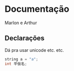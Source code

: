 # Documentação

Marlon e Arthur

## Declarações

Dá pra usar unicode etc. etc.

```java
string a = "a";
int 平仮名;
```
